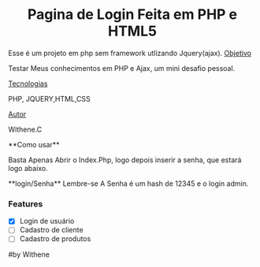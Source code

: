 <h1 align="center">Pagina de Login Feita em PHP e HTML5</h1>
 Esse é um projeto em php sem framework utlizando  Jquery(ajax). 
 
 
 <bloquete>
 <a href="#objetivo">Objetivo</a> 
 <p> Testar Meus conhecimentos em PHP e Ajax, um mini desafio pessoal. </p>
 <a href="#tecnologias">Tecnologias</a> 
 <p> PHP, JQUERY,HTML,CSS </p>
 <a href="#autor">Autor</a>
 <p> Withene.C</p>
</bloquete>
     **Como usar** <p>Basta Apenas Abrir o Index.Php, logo depois inserir a senha, que estará logo abaixo.</p>
    <p> **login/Senha** Lembre-se A Senha é um hash de 12345 e o login admin.</p>


### Features

- [x] Login de usuário
- [ ] Cadastro de cliente
- [ ] Cadastro de produtos

#by Withene
